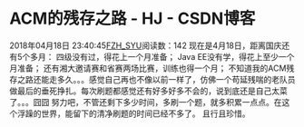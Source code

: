 # ACM的残存之路 - HJ - CSDN博客
2018年04月18日 23:40:45[FZH_SYU](https://me.csdn.net/feizaoSYUACM)阅读数：142
现在是4月18日，距离国庆还有5个多月：
四级没有过，得花上一个月准备； 
Java EE没有学，得花上至少一个月准备； 
还有湘大邀请赛和省赛两场比赛，训练也得一个月；
不知道我的ACM残存之路还能走多久。。。感觉自己再也不像以前一样了，仿佛一个苟延残喘的老队员做最后的垂死挣扎。每次刷题都感觉还有好多好多不会的，说到底还是自己太菜了。。。囧囧
努力吧，不管还剩下多少时间，多刷一个题，就多积累一点点。在这个浮躁的世界，能留下的清净刷题的时间已经不多了。
且行且珍惜。

